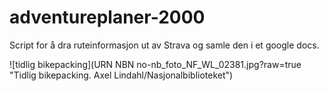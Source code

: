 # adventureplaner-2000

Script for å dra ruteinformasjon ut av Strava og samle den i et google docs.

![tidlig bikepacking](URN NBN no-nb_foto_NF_WL_02381.jpg?raw=true "Tidlig bikepacking. Axel Lindahl/Nasjonalbiblioteket")
